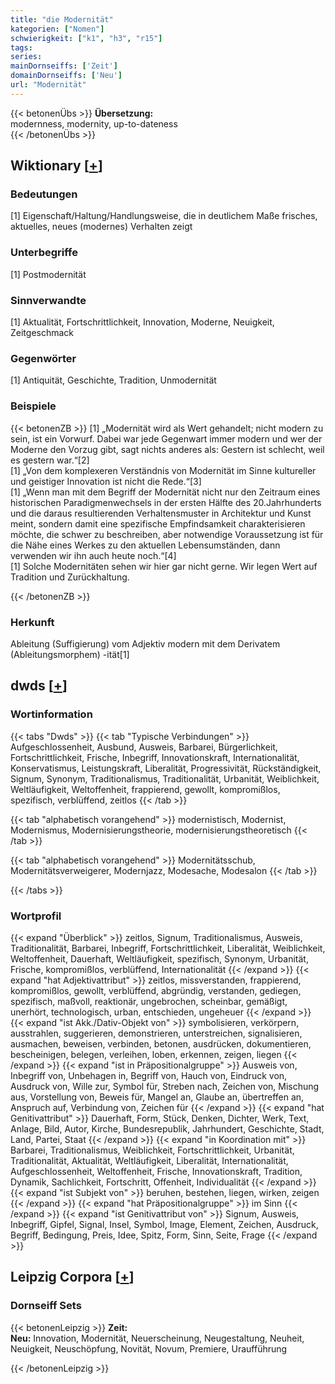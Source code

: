 ```yaml
---
title: "die Modernität"
kategorien: ["Nomen"]
schwierigkeit: ["k1", "h3", "r15"]
tags:
series:
mainDornseiffs: ['Zeit']
domainDornseiffs: ['Neu']
url: "Modernität"
---
```


{{< betonenÜbs >}}
**Übersetzung:**  
modernness, modernity, up-to-dateness  
{{< /betonenÜbs >}}

## Wiktionary [[+](https://de.wiktionary.org/wiki/Modernität)]

### Bedeutungen
[1] Eigenschaft/Haltung/Handlungsweise, die in deutlichem Maße frisches, aktuelles, neues (modernes) Verhalten zeigt  

### Unterbegriffe
[1] Postmodernität  

### Sinnverwandte
[1] Aktualität, Fortschrittlichkeit, Innovation, Moderne, Neuigkeit, Zeitgeschmack  

### Gegenwörter
[1] Antiquität, Geschichte, Tradition, Unmodernität  

### Beispiele
{{< betonenZB >}}
[1] „Modernität wird als Wert gehandelt; nicht modern zu sein, ist ein Vorwurf. Dabei war jede Gegenwart immer modern und wer der Moderne den Vorzug gibt, sagt nichts anderes als: Gestern ist schlecht, weil es gestern war.“[2]  
[1] „Von dem komplexeren Verständnis von Modernität im Sinne kultureller und geistiger Innovation ist nicht die Rede.“[3]  
[1] „Wenn man mit dem Begriff der Modernität nicht nur den Zeitraum eines historischen Paradigmenwechsels in der ersten Hälfte des 20.Jahrhunderts und die daraus resultierenden Verhaltensmuster in Architektur und Kunst meint, sondern damit eine spezifische Empfindsamkeit charakterisieren möchte, die schwer zu beschreiben, aber notwendige Voraussetzung ist für die Nähe eines Werkes zu den aktuellen Lebensumständen, dann verwenden wir ihn auch heute noch.“[4]  
[1] Solche Modernitäten sehen wir hier gar nicht gerne. Wir legen Wert auf Tradition und Zurückhaltung.  

{{< /betonenZB >}}
### Herkunft
Ableitung (Suffigierung) vom Adjektiv modern mit dem Derivatem (Ableitungsmorphem) -ität[1]  



## dwds [[+](https://www.dwds.de/wb/Modernität)]

### Wortinformation
{{< tabs "Dwds" >}}
{{< tab "Typische Verbindungen" >}}
Aufgeschlossenheit, Ausbund, Ausweis, Barbarei, Bürgerlichkeit, Fortschrittlichkeit, Frische, Inbegriff, Innovationskraft, Internationalität, Konservatismus, Leistungskraft, Liberalität, Progressivität, Rückständigkeit, Signum, Synonym, Traditionalismus, Traditionalität, Urbanität, Weiblichkeit, Weltläufigkeit, Weltoffenheit, frappierend, gewollt, kompromißlos, spezifisch, verblüffend, zeitlos
{{< /tab >}}

{{< tab "alphabetisch vorangehend" >}}
modernistisch, Modernist, Modernismus, Modernisierungstheorie, modernisierungstheoretisch
{{< /tab >}}

{{< tab "alphabetisch vorangehend" >}}
Modernitätsschub, Modernitätsverweigerer, Modernjazz, Modesache, Modesalon
{{< /tab >}}

{{< /tabs >}}

### Wortprofil
{{< expand "Überblick" >}} zeitlos, Signum, Traditionalismus, Ausweis, Traditionalität, Barbarei, Inbegriff, Fortschrittlichkeit, Liberalität, Weiblichkeit, Weltoffenheit, Dauerhaft, Weltläufigkeit, spezifisch, Synonym, Urbanität, Frische, kompromißlos, verblüffend, Internationalität {{< /expand >}}
{{< expand "hat Adjektivattribut" >}} zeitlos, missverstanden, frappierend, kompromißlos, gewollt, verblüffend, abgründig, verstanden, gediegen, spezifisch, maßvoll, reaktionär, ungebrochen, scheinbar, gemäßigt, unerhört, technologisch, urban, entschieden, ungeheuer {{< /expand >}}
{{< expand "ist Akk./Dativ-Objekt von" >}} symbolisieren, verkörpern, ausstrahlen, suggerieren, demonstrieren, unterstreichen, signalisieren, ausmachen, beweisen, verbinden, betonen, ausdrücken, dokumentieren, bescheinigen, belegen, verleihen, loben, erkennen, zeigen, liegen {{< /expand >}}
{{< expand "ist in Präpositionalgruppe" >}} Ausweis von, Inbegriff von, Unbehagen in, Begriff von, Hauch von, Eindruck von, Ausdruck von, Wille zur, Symbol für, Streben nach, Zeichen von, Mischung aus, Vorstellung von, Beweis für, Mangel an, Glaube an, übertreffen an, Anspruch auf, Verbindung von, Zeichen für {{< /expand >}}
{{< expand "hat Genitivattribut" >}} Dauerhaft, Form, Stück, Denken, Dichter, Werk, Text, Anlage, Bild, Autor, Kirche, Bundesrepublik, Jahrhundert, Geschichte, Stadt, Land, Partei, Staat {{< /expand >}}
{{< expand "in Koordination mit" >}} Barbarei, Traditionalismus, Weiblichkeit, Fortschrittlichkeit, Urbanität, Traditionalität, Aktualität, Weltläufigkeit, Liberalität, Internationalität, Aufgeschlossenheit, Weltoffenheit, Frische, Innovationskraft, Tradition, Dynamik, Sachlichkeit, Fortschritt, Offenheit, Individualität {{< /expand >}}
{{< expand "ist Subjekt von" >}} beruhen, bestehen, liegen, wirken, zeigen {{< /expand >}}
{{< expand "hat Präpositionalgruppe" >}} im Sinn {{< /expand >}}
{{< expand "ist Genitivattribut von" >}} Signum, Ausweis, Inbegriff, Gipfel, Signal, Insel, Symbol, Image, Element, Zeichen, Ausdruck, Begriff, Bedingung, Preis, Idee, Spitz, Form, Sinn, Seite, Frage {{< /expand >}}

## Leipzig Corpora [[+](https://corpora.uni-leipzig.de/en/res?word=Modernität&corpusId=deu_newscrawl-public_2018)]

### Dornseiff Sets
{{< betonenLeipzig >}}
**Zeit:**  
**Neu:** Innovation, Modernität, Neuerscheinung, Neugestaltung, Neuheit, Neuigkeit, Neuschöpfung, Novität, Novum, Premiere, Uraufführung  

{{< /betonenLeipzig >}}
